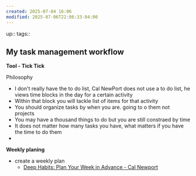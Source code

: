 ```yaml
---
created: 2025-07-04 16:06
modified: 2025-07-06T22:06:33-04:00
---
```

up::
tags::
## My task management workflow

**Tool - Tick Tick**

Philosophy
- I don't really have the to do list, Cal NewPort does not use a to do list, he views time blocks in the day for a certain activity
- Within that block you will tackle list of items for that activity
- You should organize tasks by when you are. going to o them not projects
- You may have a thousand things to do but you are still constraed by time 
- It does not matter how many tasks you have, what matters if you have the time to do them
- 
**Weekly planing**
- create a weekly plan
	- [Deep Habits: Plan Your Week in Advance - Cal Newport](https://calnewport.com/deep-habits-plan-your-week-in-advance/)